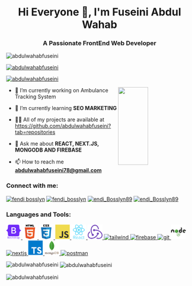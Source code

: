 <h1 align="center">Hi Everyone 👋, I'm Fuseini Abdul Wahab</h1>
<h3 align="center">A Passionate FrontEnd Web Developer</h3>
<p align="left"> <img src="https://komarev.com/ghpvc/?username=abdulwahabfuseini&label=Profile%20views&color=0e75b6&style=flat" alt="abdulwahabfuseini" /> </p>
<p align="left"> <a href="https://github.com/ryo-ma/github-profile-trophy"><img src="https://github-profile-trophy.vercel.app/?username=abdulwahabfuseini" alt="abdulwahabfuseini" /></a> </p>

<p align="left"> <a href="https://twitter.com/Fendi_Bosslyn89" target="blank"><img src="https://img.shields.io/twitter/follow/Fendi_Bosslyn89?logo=twitter&style=for-the-badge" alt="abdulwahabfuseini" /></a> </p>
<img align="right" width="40%" height="210" src="https://user-images.githubusercontent.com/74038190/219923823-bf1ce878-c6b8-4faa-be07-93e6b1006521.gif" />


- 🔭 I’m currently working on Ambulance Tracking System

- 🌱 I’m currently learning **SEO MARKETING**

- 👨‍💻 All of my projects are available at https://github.com/abdulwahabfuseini?tab=repositories

- 💬 Ask me about **REACT, NEXT.JS, MONGODB AND FIREBASE**

- 📫 How to reach me **abdulwahabfuseini78@gmail.com**


<h3 align="left">Connect with me:</h3>
<div align="left">
<a href="https://web.facebook.com/fuseini.abdulwahab.50" target="blank"><img align="center" src="https://raw.githubusercontent.com/rahuldkjain/github-profile-readme-generator/master/src/images/icons/Social/facebook.svg" alt="fendi bosslyn" height="30" width="40" /></a>
<a href="https://www.instagram.com/fendi_bosslyn" target="blank"><img align="center" src="https://raw.githubusercontent.com/rahuldkjain/github-profile-readme-generator/master/src/images/icons/Social/instagram.svg" alt="fendi_bosslyn" height="30" width="40" /></a>
<a href="https://twitter.com/Fendi_Bosslyn89" target="blank"><img align="center" src="https://raw.githubusercontent.com/rahuldkjain/github-profile-readme-generator/master/src/images/icons/Social/twitter.svg" alt="endi_Bosslyn89" height="30" width="40" /></a>
<a href="https://www.linkedin.com/in/fuseini-abdul-wahab-58b502237/" target="blank"><img align="center" src="https://raw.githubusercontent.com/rahuldkjain/github-profile-readme-generator/master/src/images/icons/Social/linked-in-alt.svg" alt="endi_Bosslyn89" height="30" width="40" /></a
</div>

<h3 align="left">Languages and Tools:</h3>
      <p align="left">
        <a href="https://getbootstrap.com" target="_blank" rel="noreferrer">
          <img
            src="https://raw.githubusercontent.com/devicons/devicon/master/icons/bootstrap/bootstrap-plain-wordmark.svg"
            alt="bootstrap"
            width="40"
            height="40"
          />
        </a>
        <a href="https://www.w3.org/html/" target="_blank" rel="noreferrer">
          <img
            src="https://raw.githubusercontent.com/devicons/devicon/master/icons/html5/html5-original-wordmark.svg"
            alt="html5"
            width="40"
            height="40"
          />
        </a>
        <a
          href="https://www.w3schools.com/css/"
          target="_blank"
          rel="noreferrer"
        >
          <img
            src="https://raw.githubusercontent.com/devicons/devicon/master/icons/css3/css3-original-wordmark.svg"
            alt="css3"
            width="40"
            height="40"
          />
        </a>
        <a
          href="https://developer.mozilla.org/en-US/docs/Web/JavaScript"
          target="_blank"
          rel="noreferrer"
        >
          <img
            src="https://raw.githubusercontent.com/devicons/devicon/master/icons/javascript/javascript-original.svg"
            alt="javascript"
            width="40"
            height="40"
          />
        </a>
        <a href="https://reactjs.org/" target="_blank" rel="noreferrer">
          <img
            src="https://raw.githubusercontent.com/devicons/devicon/master/icons/react/react-original-wordmark.svg"
            alt="react"
            width="40"
            height="40"
          />
        </a>
        <a href="https://redux.js.org" target="_blank" rel="noreferrer">
          <img
            src="https://raw.githubusercontent.com/devicons/devicon/master/icons/redux/redux-original.svg"
            alt="redux"
            width="40"
            height="40"
          />
        </a>
        <a href="https://tailwindcss.com/" target="_blank" rel="noreferrer">
          <img
            src="https://www.vectorlogo.zone/logos/tailwindcss/tailwindcss-icon.svg"
            alt="tailwind"
            width="40"
            height="40"
          />
        </a>
        <a href="https://firebase.google.com/" target="_blank" rel="noreferrer">
          <img
            src="https://www.vectorlogo.zone/logos/firebase/firebase-icon.svg"
            alt="firebase"
            width="40"
            height="40"
          />
        </a>
        <a href="https://git-scm.com/" target="_blank" rel="noreferrer">
          <img
            src="https://www.vectorlogo.zone/logos/git-scm/git-scm-icon.svg"
            alt="git"
            width="40"
            height="40"
          />
        </a>
        <a href="https://nodejs.org" target="_blank" rel="noreferrer">
          <img
            src="https://raw.githubusercontent.com/devicons/devicon/master/icons/nodejs/nodejs-original-wordmark.svg"
            alt="nodejs"
            width="40"
            height="40"
          />
        </a>
        <a href="https://nextjs.org/" target="_blank" rel="noreferrer">
          <img
            src="https://cdn.worldvectorlogo.com/logos/nextjs-2.svg"
            alt="nextjs"
            width="40"
            height="40"
          />
        </a>
         <a href="https://www.typescriptlang.org/" target="_blank" rel="noreferrer"> <img src="https://raw.githubusercontent.com/devicons/devicon/master/icons/typescript/typescript-original.svg" 
         alt="typescript" width="40" height="40"/> </a> 
        <a href="https://www.mongodb.com/" target="_blank" rel="noreferrer">
          <img
            src="https://raw.githubusercontent.com/devicons/devicon/master/icons/mongodb/mongodb-original-wordmark.svg"
            alt="mongodb"
            width="40"
            height="40"
          />
        </a>
        <a href="https://postman.com" target="_blank" rel="noreferrer">
          <img
            src="https://www.vectorlogo.zone/logos/getpostman/getpostman-icon.svg"
            alt="postman"
            width="40"
            height="40"
          />
        </a>
      </p>

<p><img align="left" src="https://github-readme-stats.vercel.app/api/top-langs?username=abdulwahabfuseini&show_icons=true&locale=en&layout=compact" alt="abdulwahabfuseini" /></p>

<p>&nbsp;<img align="center" src="https://github-readme-stats.vercel.app/api?username=abdulwahabfuseini&show_icons=true&locale=en" alt="abdulwahabfuseini" /></p>

<p><img align="center" src="https://github-readme-streak-stats.herokuapp.com/?user=abdulwahabfuseini&" alt="abdulwahabfuseini" /></p>


